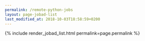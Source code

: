 ```yaml
---
permalink: /remote-python-jobs
layout: page-jobad-list
last_modified_at: 2018-10-03T18:58:59+0200
---
```

{% include render_jobad_list.html permalink=page.permalink %}
